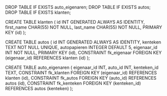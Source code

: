 DROP TABLE IF EXISTS auto_eigenaren;
DROP TABLE IF EXISTS autos;
DROP TABLE IF EXISTS klanten;

CREATE TABLE klanten
(
id         INT GENERATED ALWAYS AS IDENTITY,
first_name CHAR(55) NOT NULL,
last_name  CHAR(55) NOT NULL,
PRIMARY KEY (id)
);

CREATE TABLE autos
(
id           INT GENERATED ALWAYS AS IDENTITY,
kenteken     TEXT NOT NULL UNIQUE,
autopapieren INTEGER DEFAULT 5,
eigenaar_id  INT  NOT NULL,
PRIMARY KEY (id),
CONSTRAINT fk_eigenaar FOREIGN KEY (eigenaar_id) REFERENCES klanten (id)
);

CREATE TABLE auto_eigenaren
(
eigenaar_id INT,
auto_id INT,
kenteken_id TEXT,
CONSTRAINT fk_klanten FOREIGN KEY (eigenaar_id) REFERENCES klanten (id),
CONSTRAINT fk_autos FOREIGN KEY (auto_id) REFERENCES autos (id),
CONSTRAINT fk_kenteken FOREIGN KEY (kenteken_id) REFERENCES autos (kenteken)
);
